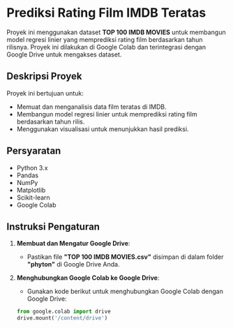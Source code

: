 # Prediksi Rating Film IMDB Teratas

Proyek ini menggunakan dataset **TOP 100 IMDB MOVIES** untuk membangun model regresi linier yang memprediksi rating film berdasarkan tahun rilisnya. Proyek ini dilakukan di Google Colab dan terintegrasi dengan Google Drive untuk mengakses dataset.

## Deskripsi Proyek

Proyek ini bertujuan untuk:
- Memuat dan menganalisis data film teratas di IMDB.
- Membangun model regresi linier untuk memprediksi rating film berdasarkan tahun rilis.
- Menggunakan visualisasi untuk menunjukkan hasil prediksi.

## Persyaratan

- Python 3.x
- Pandas
- NumPy
- Matplotlib
- Scikit-learn
- Google Colab

## Instruksi Pengaturan

1. **Membuat dan Mengatur Google Drive**:
   - Pastikan file **"TOP 100 IMDB MOVIES.csv"** disimpan di dalam folder **"phyton"** di Google Drive Anda.

2. **Menghubungkan Google Colab ke Google Drive**:
   - Gunakan kode berikut untuk menghubungkan Google Colab dengan Google Drive:

   ```python
   from google.colab import drive
   drive.mount('/content/drive')
